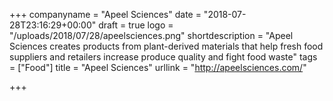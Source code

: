 +++
companyname = "Apeel Sciences"
date = "2018-07-28T23:16:29+00:00"
draft = true
logo = "/uploads/2018/07/28/apeelsciences.png"
shortdescription = "Apeel Sciences creates products from plant-derived materials that help fresh food suppliers and retailers increase produce quality and fight food waste"
tags = ["Food"]
title = "Apeel Sciences"
urllink = "http://apeelsciences.com/"

+++
